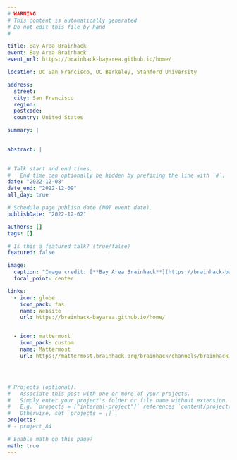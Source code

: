 ```yaml
---
# WARNING
# This content is automatically generated
# Do not edit this file by hand
#

title: Bay Area Brainhack
event: Bay Area Brainhack
event_url: https://brainhack-bayarea.github.io/home/

location: UC San Francisco, UC Berkeley, Stanford University

address:
  street: 
  city: San Francisco
  region: 
  postcode: 
  country: United States

summary: |
  

abstract: |
  

# Talk start and end times.
#   End time can optionally be hidden by prefixing the line with `#`.
date: "2022-12-08"
date_end: "2022-12-09"
all_day: true

# Schedule page publish date (NOT event date).
publishDate: "2022-12-02"

authors: []
tags: []

# Is this a featured talk? (true/false)
featured: false

image:
  caption: "Image credit: [**Bay Area Brainhack**](https://brainhack-bayarea.github.io/home/)"
  focal_point: center

links:
  - icon: globe
    icon_pack: fas
    name: Website
    url: https://brainhack-bayarea.github.io/home/


  - icon: mattermost
    icon_pack: custom
    name: Mattermost
    url: https://mattermost.brainhack.org/brainhack/channels/brainhack-bay-area




# Projects (optional).
#   Associate this post with one or more of your projects.
#   Simply enter your project's folder or file name without extension.
#   E.g. `projects = ["internal-project"]` references `content/project/deep-learning/index.md`.
#   Otherwise, set `projects = []`.
projects:
# - project_84

# Enable math on this page?
math: true
---
```


